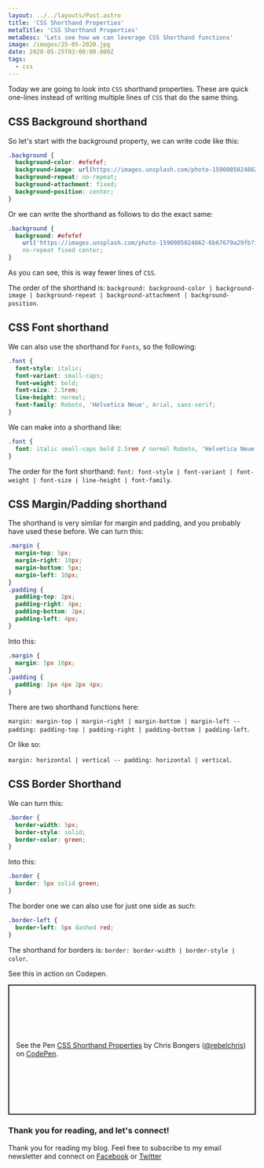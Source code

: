 ```yaml
---
layout: ../../layouts/Post.astro
title: 'CSS Shorthand Properties'
metaTitle: 'CSS Shorthand Properties'
metaDesc: 'Lets see how we can leverage CSS Shorthand functions'
image: /images/25-05-2020.jpg
date: 2020-05-25T03:00:00.000Z
tags:
  - css
---
```


Today we are going to look into `CSS` shorthand properties.
These are quick one-lines instead of writing multiple lines of `CSS` that do the same thing.

## CSS Background shorthand

So let's start with the background property, we can write code like this:

```css
.background {
  background-color: #efefef;
  background-image: url(https://images.unsplash.com/photo-1590005024862-6b67679a29fb?ixlib=rb-1.2.1&ixid=eyJhcHBfaWQiOjEyMDd9&auto=format&fit=crop&w=979&q=80);
  background-repeat: no-repeat;
  background-attachment: fixed;
  background-position: center;
}
```

Or we can write the shorthand as follows to do the exact same:

```css
.background {
  background: #efefef
    url('https://images.unsplash.com/photo-1590005024862-6b67679a29fb?ixlib=rb-1.2.1&ixid=eyJhcHBfaWQiOjEyMDd9&auto=format&fit=crop&w=979&q=80')
    no-repeat fixed center;
}
```

As you can see, this is way fewer lines of `CSS`.

The order of the shorthand is: `background: background-color | background-image | background-repeat | background-attachment | background-position`.

## CSS Font shorthand

We can also use the shorthand for `Fonts`, so the following:

```css
.font {
  font-style: italic;
  font-variant: small-caps;
  font-weight: bold;
  font-size: 2.5rem;
  line-height: normal;
  font-family: Roboto, 'Helvetica Neue', Arial, sans-serif;
}
```

We can make into a shorthand like:

```css
.font {
  font: italic small-caps bold 2.5rem / normal Roboto, 'Helvetica Neue', Arial, sans-serif;
}
```

The order for the font shorthand: `font: font-style | font-variant | font-weight | font-size | line-height | font-family`.

## CSS Margin/Padding shorthand

The shorthand is very similar for margin and padding, and you probably have used these before.
We can turn this:

```css
.margin {
  margin-top: 5px;
  margin-right: 10px;
  margin-bottom: 5px;
  margin-left: 10px;
}
.padding {
  padding-top: 2px;
  padding-right: 4px;
  padding-bottom: 2px;
  padding-left: 4px;
}
```

Into this:

```css
.margin {
  margin: 5px 10px;
}
.padding {
  padding: 2px 4px 2px 4px;
}
```

There are two shorthand functions here:

`margin: margin-top | margin-right | margin-bottom | margin-left -- padding: padding-top | padding-right | padding-bottom | padding-left`.

Or like so:

`margin: horizontal | vertical -- padding: horizontal | vertical`.

## CSS Border Shorthand

We can turn this:

```css
.border {
  border-width: 5px;
  border-style: solid;
  border-color: green;
}
```

Into this:

```css
.border {
  border: 5px solid green;
}
```

The border one we can also use for just one side as such:

```css
.border-left {
  border-left: 5px dashed red;
}
```

The shorthand for borders is: `border: border-width | border-style | color`.

See this in action on Codepen.

<p class="codepen" data-height="265" data-theme-id="dark" data-default-tab="result" data-user="rebelchris" data-slug-hash="ZEbPqQo" style="height: 265px; box-sizing: border-box; display: flex; align-items: center; justify-content: center; border: 2px solid; margin: 1em 0; padding: 1em;" data-pen-title="CSS Shorthand Properties">
  <span>See the Pen <a href="https://codepen.io/rebelchris/pen/ZEbPqQo">
  CSS Shorthand Properties</a> by Chris Bongers (<a href="https://codepen.io/rebelchris">@rebelchris</a>)
  on <a href="https://codepen.io">CodePen</a>.</span>
</p>
<script async src="https://static.codepen.io/assets/embed/ei.js"></script>

### Thank you for reading, and let's connect!

Thank you for reading my blog. Feel free to subscribe to my email newsletter and connect on [Facebook](https://www.facebook.com/DailyDevTipsBlog) or [Twitter](https://twitter.com/DailyDevTips1)
